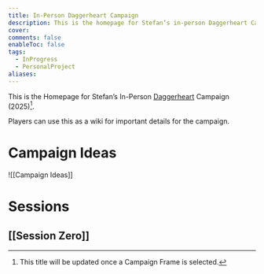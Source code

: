```yaml
---
title: In-Person Daggerheart Campaign
description: This is the homepage for Stefan’s in-person Daggerheart Campaign.
cover:
comments: false
enableToc: false
tags:
  - InProgress
  - PersonalProject
aliases:
---
```

This is the Homepage for Stefan’s In-Person [Daggerheart](https://www.daggerheart.com/) Campaign (2025)[^1].

Players can use this as a wiki for important details for the campaign. 
# Campaign Ideas
![[Campaign Ideas]]
# Sessions
## [[Session Zero]]


[^1]: This title will be updated once a Campaign Frame is selected.
